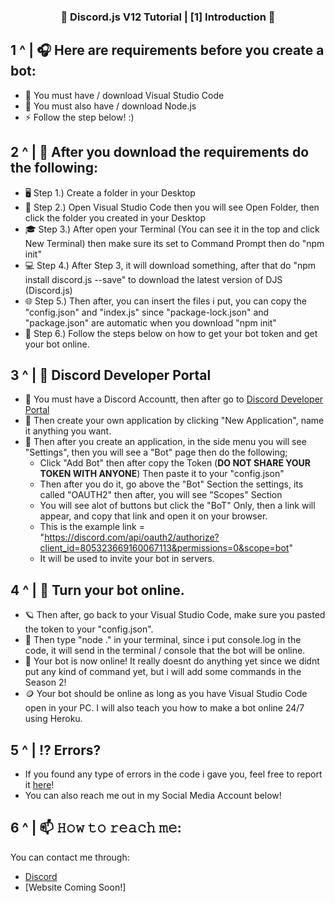 <h3 align="center">🎉 Discord.js V12 Tutorial | [1] Introduction 🎉</h3>


## 1 ^ | 🎧 Here are requirements before you create a bot:

- 🔭 You must have / download Visual Studio Code
- 🌱 You must also have / download Node.js 
- ⚡ Follow the step below! :)


## 2 ^ | :book: After you download the requirements do the following:
- 🖥 Step 1.) Create a folder in your Desktop
- 💼 Step 2.) Open Visual Studio Code then you will see Open Folder, then click the folder you created in your Desktop
- 🎓 Step 3.) After open your Terminal (You can see it in the top and click New Terminal) then make sure its set to Command Prompt then do "npm init"
- 💻 Step 4.) After Step 3, it will download something, after that do "npm install discord.js --save" to download the latest version of DJS (Discord.js)
- 🌐 Step 5.) Then after, you can insert the files i put, you can copy the "config.json" and "index.js" since "package-lock.json" and "package.json" are automatic when you 	     download "npm init"
- 🎉 Step 6.) Follow the steps below on how to get your bot token and get your bot online.

##  3 ^ | 📜 Discord Developer Portal
- 🔨 You must have a Discord Accountt, then after go to [Discord Developer Portal](https://discord.com/developers/applications)
- 🎯 Then create your own application by clicking "New Application", name it anything you want.
- 🤔 Then after you create an application, in the side menu you will see "Settings", then you will see a "Bot" page then do the following;
	- Click "Add Bot" then after copy the Token (**DO NOT SHARE YOUR TOKEN WITH ANYONE**) Then paste it to your "config.json"
	- Then after you do it, go above the "Bot" Section the settings, its called "OAUTH2" then after, you will see "Scopes" Section
	- You will see alot of buttons but click the "BoT" Only, then a link will appear, and copy that link and open it on your browser. 
	- This is the example link = "https://discord.com/api/oauth2/authorize?client_id=805323669160067113&permissions=0&scope=bot"
	- It will be used to invite your bot in servers.
	
## 4 ^ | 🔔 Turn your bot online.
- 🪐 Then after, go back to your Visual Studio Code, make sure you pasted the token to your "config.json".
- 🍩 Then type "node ." in your terminal, since i put console.log in the code, it will send in the terminal / console that the bot will be online.
- 🔹 Your bot is now online! It really doesnt do anything yet since we didnt put any kind of command yet, but i will add some commands in the Season 2!
- 🪙 Your bot should be online as long as you have Visual Studio Code open in your PC. I will also teach you how to make a bot online 24/7 using Heroku.

## 5 ^ | ⁉️ Errors?
- If you found any type of errors in the code i gave you, feel free to report it [here](https://github.com/SnowflakesCentral/Discord.js-Tutorial-Bot/issues)!
- You can also reach me out in my Social Media Account below!

## 6 ^ | 📫 𝙷𝚘𝚠 𝚝𝚘 𝚛𝚎𝚊𝚌𝚑 𝚖𝚎:
You can contact me through:
- [Discord](https://discord.gg/mVVuskZq7j)
- [Website Coming Soon!]

